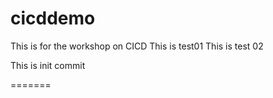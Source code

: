 # cicddemo
This is for the workshop on CICD
This is test01
This is test 02 


This is init commit 


=======
